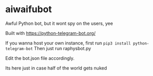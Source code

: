 # aiwaifubot
Awful Python bot, but it wont spy on the users, yee

Built with https://python-telegram-bot.org/

If you wanna host your own instance, first run `pip3 install python-telegram-bot`
Then just run raphysbot.py

Edit the bot.json file accordingly.

Its here just in case half of the world gets nuked


